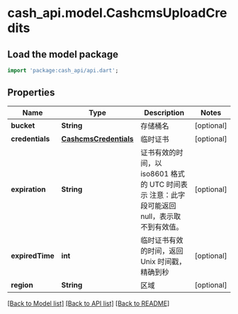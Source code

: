 # cash_api.model.CashcmsUploadCredits

## Load the model package
```dart
import 'package:cash_api/api.dart';
```

## Properties
Name | Type | Description | Notes
------------ | ------------- | ------------- | -------------
**bucket** | **String** | 存储桶名 | [optional] 
**credentials** | [**CashcmsCredentials**](CashcmsCredentials.md) | 临时证书 | [optional] 
**expiration** | **String** | 证书有效的时间，以 iso8601 格式的 UTC 时间表示 注意：此字段可能返回 null，表示取不到有效值。 | [optional] 
**expiredTime** | **int** | 临时证书有效的时间，返回 Unix 时间戳，精确到秒 | [optional] 
**region** | **String** | 区域 | [optional] 

[[Back to Model list]](../README.md#documentation-for-models) [[Back to API list]](../README.md#documentation-for-api-endpoints) [[Back to README]](../README.md)


